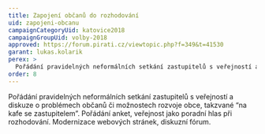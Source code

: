 ```yaml
---
title: Zapojení občanů do rozhodování 
uid: zapojeni-obcanu
campaignCategoryUid: katovice2018
campaignGroupUid: volby-2018
approved: https://forum.pirati.cz/viewtopic.php?f=349&t=41530
garant: lukas.kolarik
perex: >
  Pořádání pravidelných neformálních setkání zastupitelů s veřejností a diskuze o problémech občanů či možnostech rozvoje obce, takzvané “na kafe se zastupitelem”. Pořádání anket, veřejnost jako poradní hlas při rozhodování. Modernizace webových stránek, diskuzní fórum.
order: 8
---
```


Pořádání pravidelných neformálních setkání zastupitelů s veřejností a diskuze o problémech občanů či možnostech rozvoje obce, takzvané “na kafe se zastupitelem”. Pořádání anket, veřejnost jako poradní hlas při rozhodování. Modernizace webových stránek, diskuzní fórum.
